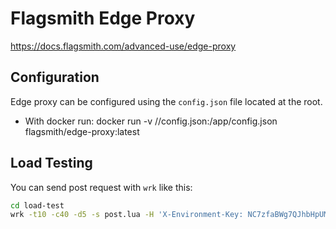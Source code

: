 # Flagsmith Edge Proxy

https://docs.flagsmith.com/advanced-use/edge-proxy


## Configuration
Edge proxy can be configured using the `config.json` file located at the root.
* With docker run:
 docker run -v  /<path-to-local>/config.json:/app/config.json flagsmith/edge-proxy:latest

## Load Testing

You can send post request with `wrk` like this:

```bash
cd load-test
wrk -t10 -c40 -d5 -s post.lua -H 'X-Environment-Key: NC7zfaBWg7QJhbHpUMs7tv' 'http://localhost:8001/api/v1/identities/?identifier=development_user_123456'
```
